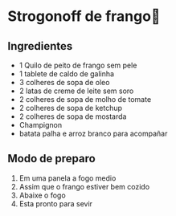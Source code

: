 # Strogonoff de frango:chicken:

## Ingredientes

- 1 Quilo de peito de frango sem  pele
- 1 tablete de caldo de galinha
- 3 colheres de sopa de oleo
- 2 latas de creme de leite sem soro
- 2 colheres de sopa de molho de tomate
- 2 colheres de sopa de ketchup
- 2 colheres de sopa de mostarda
- Champignon
- batata palha e arroz branco para acompañar

## Modo de preparo

1. Em uma panela a fogo medio
2. Assim que o frango estiver bem cozido
3. Abaixe o fogo 
4. Esta pronto para sevir





